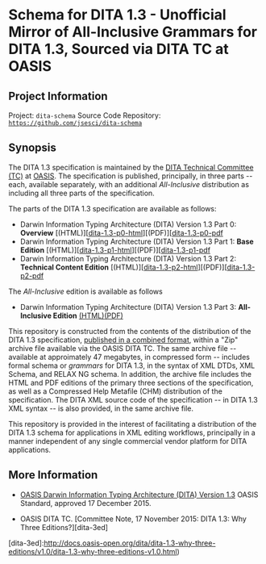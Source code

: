# Schema for DITA 1.3 - Unofficial Mirror of All-Inclusive Grammars for DITA 1.3, Sourced via DITA TC at OASIS

## Project Information

Project: `dita-schema`
Source Code Repository: [`https://github.com/jsesci/dita-schema`](https://github.com/jsesci/dita-schema)

## Synopsis

The DITA 1.3 specification is maintained by the
[DITA Technical Committee (TC)][dita-tc] at [OASIS][oasis]. The
specification is published, principally, in three parts -- each,
available separately, with an additional _All-Inclusive_ distribution
as including all three parts of the specification.

The parts of the DITA 1.3 specification are available as follows:

* Darwin Information Typing Architecture (DITA) Version 1.3 Part 0: 
  **Overview** [(HTML)][[dita-1.3-p0-html]][(PDF)][[dita-1.3-p0-pdf]
* Darwin Information Typing Architecture (DITA) Version 1.3 Part 1: 
  **Base Edition**  [(HTML)][[dita-1.3-p1-html]][(PDF)][[dita-1.3-p1-pdf]
* Darwin Information Typing Architecture (DITA) Version 1.3 Part 2: 
  **Technical Content Edition** [(HTML)][[dita-1.3-p2-html]][(PDF)][[dita-1.3-p2-pdf]

The _All-Inclusive_ edition is available as follows

* Darwin Information Typing Architecture (DITA) Version 1.3 Part 3:
  **All-Inclusive Edition** [(HTML)][dita-1.3-allinc-html][(PDF)][dita-1.3-allinc-pdf]

This repository is constructed from the contents of the distribution of
the DITA 1.3 specification, [published in a combined format][dita-1.3-zip],
within a "Zip" archive file available via the OASIS DITA TC. The same
archive file -- available at approimately 47 megabytes, in compressed
form -- includes formal schema or _grammars_ for DITA 1.3, in the
syntax of XML DTDs, XML Schema, and RELAX NG schema. In addition, the
archive file includes the HTML and PDF editions of the primary three
sections of the specification, as well as a Compressed Help Metafile
(CHM) distribution of the specification. The DITA XML source code of
the specification -- in DITA 1.3 XML syntax -- is also provided, in
the same archive file.

This repository is provided in the interest of facilitating a
distribution of the DITA 1.3 schema for applications in XML editing
workflows, principally in a manner independent of any single
commercial vendor platform for DITA applications.

## More Information

* [OASIS Darwin Information Typing Architecture (DITA) Version 1.3][dita-1.3]
OASIS Standard, approved 17 December 2015.

* OASIS DITA TC. [Committee Note, 17 November 2015: DITA 1.3: Why Three Editions?][dita-3ed]


[dita-tc]: https://www.oasis-open.org/committees/dita/
[oasis]: https://www.oasis-open.org/
[dita-1.3-p0-html]: http://docs.oasis-open.org/dita/dita/v1.3/os/part0-overview/dita-v1.3-os-part0-overview.html
[dita-1.3-p1-html]: http://docs.oasis-open.org/dita/dita/v1.3/os/part0-overview/dita-v1.3-os-part1-base.html
[dita-1.3-p2-html]: http://docs.oasis-open.org/dita/dita/v1.3/os/part0-overview/dita-v1.3-os-part2-tech-content.html
[dita-1.3-allinc-html]: http://docs.oasis-open.org/dita/dita/v1.3/os/part0-overview/dita-v1.3-os-part3-all-inclusive.html
[dita-1.3-p0-pdf]: http://docs.oasis-open.org/dita/dita/v1.3/os/part0-overview/dita-v1.3-os-part0-overview.pdf
[dita-1.3-p1-pdf]: http://docs.oasis-open.org/dita/dita/v1.3/os/part0-overview/dita-v1.3-os-part1-base.pdf
[dita-1.3-p2-pdf]: http://docs.oasis-open.org/dita/dita/v1.3/os/part0-overview/dita-v1.3-os-part2-tech-content.pdf
[dita-1.3-allinc-pdf]: http://docs.oasis-open.org/dita/dita/v1.3/os/part0-overview/dita-v1.3-os-part3-all-inclusive.pdf
[dita-1.3-zip]: http://docs.oasis-open.org/dita/dita/v1.3/os/dita-v1.3-os.zip
[dita-1.3]: http://docs.oasis-open.org/dita/dita/v1.3/os/part0-overview/dita-v1.3-os-part0-overview.html
[dita-3ed]:http://docs.oasis-open.org/dita/dita-1.3-why-three-editions/v1.0/dita-1.3-why-three-editions-v1.0.html)


